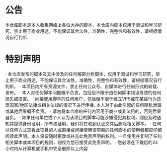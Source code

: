 # 公告
本仓库脚本是本人收集网络上各位大神的脚本，本仓库内脚本仅用于测试和学习研究，禁止用于商业用途，不能保证其合法性，准确性，完整性和有效性，请根据情况自行判断.
# 特别声明
· 本仓库发布的脚本及其中涉及的任何解密分析脚本，仅用于测试和学习研究，禁止用于商业用途，不能保证其合法性，准确性，完整性和有效性，请根据情况自行判断。
· 本项目内所有资源文件，禁止任何公众号、自媒体进行任何形式的转载、发布。
· 本人对任何脚本问题概不负责，包括但不限于由任何脚本错误导致的任何损失或损害。
· 间接使用脚本的任何用户，包括但不限于建立VPS或在某些行为违反国家/地区法律或相关法规的情况下进行传播, 本人对于由此引起的任何隐私泄漏或其他后果概不负责。
· 请勿将本仓库的任何内容用于商业或非法目的，否则后果自负。
· 如果任何单位或个人认为该项目的脚本可能涉嫌侵犯其权利，则应及时通知并提供身份证明，所有权证明，我们将在收到认证文件后删除相关脚本。
· 任何以任何方式查看此项目的人或直接或间接使用该项目的任何脚本的使用者都应仔细阅读此声明。本人保留随时更改或补充此免责声明的权利。一旦使用并复制了任何相关脚本或本项目的规则，则视为您已接受此免责声明。
· 您必须在下载后的24小时内从计算机或手机中完全删除以上内容
